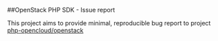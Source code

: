 ##OpenStack PHP SDK - Issue report

This project aims to provide minimal, reproducible bug report to project [php-opencloud/openstack](https://github.com/php-opencloud/openstack/)
